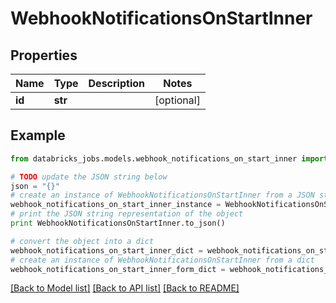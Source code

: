 # WebhookNotificationsOnStartInner


## Properties
Name | Type | Description | Notes
------------ | ------------- | ------------- | -------------
**id** | **str** |  | [optional] 

## Example

```python
from databricks_jobs.models.webhook_notifications_on_start_inner import WebhookNotificationsOnStartInner

# TODO update the JSON string below
json = "{}"
# create an instance of WebhookNotificationsOnStartInner from a JSON string
webhook_notifications_on_start_inner_instance = WebhookNotificationsOnStartInner.from_json(json)
# print the JSON string representation of the object
print WebhookNotificationsOnStartInner.to_json()

# convert the object into a dict
webhook_notifications_on_start_inner_dict = webhook_notifications_on_start_inner_instance.to_dict()
# create an instance of WebhookNotificationsOnStartInner from a dict
webhook_notifications_on_start_inner_form_dict = webhook_notifications_on_start_inner.from_dict(webhook_notifications_on_start_inner_dict)
```
[[Back to Model list]](../README.md#documentation-for-models) [[Back to API list]](../README.md#documentation-for-api-endpoints) [[Back to README]](../README.md)


